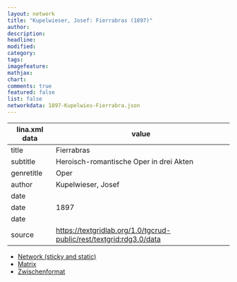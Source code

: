 ```yaml
---
layout: network
title: "Kupelwieser, Josef: Fierrabras (1897)"
author:
description:
headline:
modified:
category:
tags:
imagefeature: 
mathjax: 
chart: 
comments: true
featured: false
list: false
networkdata: 1897-Kupelwies-Fierrabra.json
---
```

lina.xml data  | value
------------- | -------------
title|Fierrabras
subtitle|Heroisch-romantische Oper in drei Akten
genretitle|Oper
author|Kupelwieser, Josef
date|
date|1897
date|
source|https://textgridlab.org/1.0/tgcrud-public/rest/textgrid:rdg3.0/data


* [Network (sticky and static)](/network438)
* [Matrix](/matrix438)
* [Zwischenformat](/lina438 )
